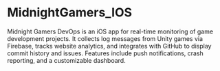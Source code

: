 # MidnightGamers_IOS
Midnight Gamers DevOps is an iOS app for real-time monitoring of game development projects. It collects log messages from Unity games via Firebase, tracks website analytics, and integrates with GitHub to display commit history and issues. Features include push notifications, crash reporting, and a customizable dashboard.
